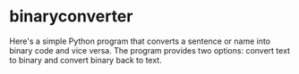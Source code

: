 # binaryconverter
Here's a simple Python program that converts a sentence or name into binary code and vice versa. The program provides two options: convert text to binary and convert binary back to text.
